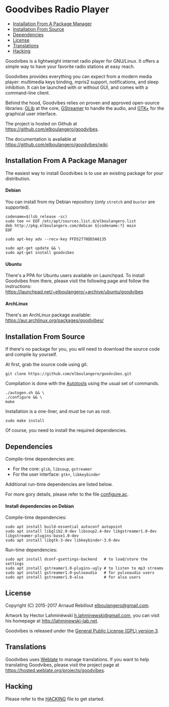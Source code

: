 Goodvibes Radio Player
======================

* [Installation From A Package Manager](#installation-from-a-package-manager)
* [Installation From Source](#installation-from-source)
* [Dependencies](#dependencies)
* [License](#license)
* [Translations](#translations)
* [Hacking](#hacking)



Goodvibes is a lightweight internet radio player for GNU/Linux. It offers a
simple way to have your favorite radio stations at easy reach.

Goodvibes provides everything you can expect from a modern media player:
multimedia keys binding, mpris2 support, notifications, and sleep inhibition.
It can be launched with or without GUI, and comes with a command-line client.

Behind the hood, Goodvibes relies on proven and approved open-source libraries:
[GLib][] at the core, [GStreamer][] to handle the audio, and [GTK+][] for the
graphical user interface.

The project is hosted on Github at <https://github.com/elboulangero/goodvibes>.

The documentation is available at <https://github.com/elboulangero/goodvibes/wiki>.

[glib]:      https://wiki.gnome.org/Projects/GLib
[gstreamer]: https://gstreamer.freedesktop.org/
[gtk+]:      https://www.gtk.org/



Installation From A Package Manager
-----------------------------------

The easiest way to install Goodvibes is to use an existing package for your
distribution.

#### Debian

You can install from my Debian repository (only `stretch` and `buster` are
supported).

	codename=$(lsb_release -sc)
	sudo tee << EOF /etc/apt/sources.list.d/elboulangero.list
	deb http://pkg.elboulangero.com/debian ${codename:?} main
	EOF

	sudo apt-key adv --recv-key FFD52770DD5A8135

	sudo apt-get update && \
	sudo apt-get install goodvibes

#### Ubuntu

There's a PPA for Ubuntu users available on Launchpad. To install Goodvibes
from there, please visit the following page and follow the instructions:
<https://launchpad.net/~elboulangero/+archive/ubuntu/goodvibes>

#### ArchLinux

There's an ArchLinux package available:
<https://aur.archlinux.org/packages/goodvibes/>



Installation From Source
------------------------

If there's no package for you, you will need to download the source code and
compile by yourself.

At first, grab the source code using git.

	git clone https://github.com/elboulangero/goodvibes.git

Compilation is done with the [Autotools][] using the usual set of commands.

	./autogen.sh && \
	./configure && \
	make

Installation is a one-liner, and must be run as root.

	sudo make install

Of course, you need to install the required dependencies.

[autotools]: https://www.gnu.org/software/automake/manual/html_node/Autotools-Introduction.html



Dependencies
------------

Compile-time dependencies are:

- For the core: `glib`, `libsoup`, `gstreamer`
- For the user interface: `gtk+`, `libkeybinder`

Additional run-time dependencies are listed below.

For more gory details, please refer to the file [configure.ac](configure.ac).

#### Install dependencies on Debian

Compile-time dependencies:

	sudo apt install build-essential autoconf autopoint
	sudo apt install libglib2.0-dev libsoup2.4-dev libgstreamer1.0-dev libgstreamer-plugins-base1.0-dev
	sudo apt install libgtk-3-dev libkeybinder-3.0-dev

Run-time dependencies:

	sudo apt install dconf-gsettings-backend   # to load/store the settings
	sudo apt install gstreamer1.0-plugins-ugly # to listen to mp3 streams
	sudo apt install gstreamer1.0-pulseaudio   # for pulseaudio users
	sudo apt install gstreamer1.0-alsa         # for alsa users



License
-------

Copyright (C) 2015-2017 Arnaud Rebillout <elboulangero@gmail.com>.

Artwork by Hector Lahminèwskï <h.lahminewski@gmail.com>, you can visit his
homepage at <http://lahminewski-lab.net>.

Goodvibes is released under the [General Public License (GPL) version
3](COPYING).



Translations
------------

Goodvibes uses [Weblate][] to manage translations. If you want to help
translating Goodvibes, please visit the project page at
<https://hosted.weblate.org/projects/goodvibes>.

[weblate]: https://weblate.org



Hacking
-------

Please refer to the [HACKING](HACKING.md) file to get started.

